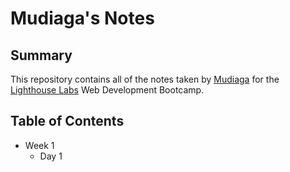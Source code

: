 # Mudiaga's Notes

## Summary 

This repository contains all of the notes taken by [Mudiaga](https://github.com/mudi8701) for the [Lighthouse Labs](https://www.lighthouselabs.ca/) Web Development Bootcamp.

## Table of Contents
* Week 1
  * Day 1